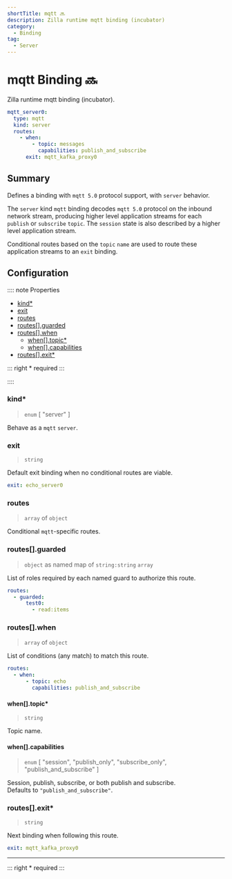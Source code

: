 ```yaml
---
shortTitle: mqtt 🔜
description: Zilla runtime mqtt binding (incubator)
category:
  - Binding
tag:
  - Server
---
```


# mqtt Binding 🔜

Zilla runtime mqtt binding (incubator).

```yaml {2}
mqtt_server0:
  type: mqtt
  kind: server
  routes:
    - when:
        - topic: messages
          capabilities: publish_and_subscribe
      exit: mqtt_kafka_proxy0
```

## Summary

Defines a binding with `mqtt 5.0` protocol support, with `server` behavior.

The `server` kind `mqtt` binding decodes `mqtt 5.0` protocol on the inbound network stream, producing higher level application streams for each `publish` or `subscribe` `topic`. The `session` state is also described by a higher level application stream.

Conditional routes based on the `topic` `name` are used to route these application streams to an `exit` binding.

## Configuration

:::: note Properties

- [kind\*](#kind)
- [exit](#exit)
- [routes](#routes)
- [routes\[\].guarded](#routes-guarded)
- [routes\[\].when](#routes-when)
  - [when\[\].topic\*](#when-topic)
  - [when\[\].capabilities](#when-capabilities)
- [routes\[\].exit\*](#routes-exit)

::: right
\* required
:::

::::

### kind\*

> `enum` [ "server" ]

Behave as a `mqtt` `server`.

### exit

> `string`

Default exit binding when no conditional routes are viable.

```yaml
exit: echo_server0
```

### routes

> `array` of `object`

Conditional `mqtt`-specific routes.

### routes[].guarded

> `object` as named map of `string:string` `array`

List of roles required by each named guard to authorize this route.

```yaml
routes:
  - guarded:
      test0:
        - read:items
```

### routes[].when

> `array` of `object`

List of conditions (any match) to match this route.

```yaml
routes:
  - when:
      - topic: echo
        capabilities: publish_and_subscribe
```

#### when[].topic\*

> `string`

Topic name.

#### when[].capabilities

> `enum` [ "session", "publish_only", "subscribe_only", "publish_and_subscribe" ]

Session, publish, subscribe, or both publish and subscribe.\
Defaults to `"publish_and_subscribe"`.

### routes[].exit\*

> `string`

Next binding when following this route.

```yaml
exit: mqtt_kafka_proxy0
```

---

::: right
\* required
:::
